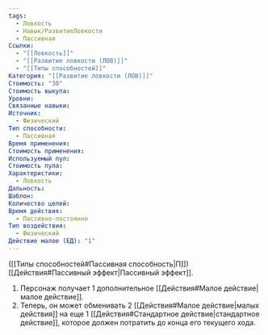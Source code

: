 ```yaml
---
tags:
  - Ловкость
  - Навык/РазвитиеЛовкости
  - Пассивная
Ссылки:
  - "[[Ловкость]]"
  - "[[Развитие ловкости (ЛОВ)]]"
  - "[[Типы способностей]]"
Категория: "[[Развитие ловкости (ЛОВ)]]"
Стоимость: "30"
Стоимость выкупа: 
Уровни: 
Связанные навыки: 
Источник:
  - Физический
Тип способности:
  - Пассивная
Время применения: 
Стоимость применения: 
Используемый пул: 
Стоимость пула: 
Характеристики:
  - Ловкость
Дальность: 
Шаблон: 
Количество целей: 
Время действия:
  - Пассивно-постоянно
Тип воздействия:
  - Физический
Действие малое (ЕД): "1"
---
```

([[Типы способностей#Пассивная способность|П]]) [[Действия#Пассивный эффект|Пассивный эффект]]. 

1. Персонаж получает 1 дополнительное [[Действия#Малое действие|малое действие]].
2. Теперь, он может обменивать 2 [[Действия#Малое действие|малых действия]] на еще 1 [[Действия#Стандартное действие|стандартное действие]], которое должен потратить до конца его текущего хода.